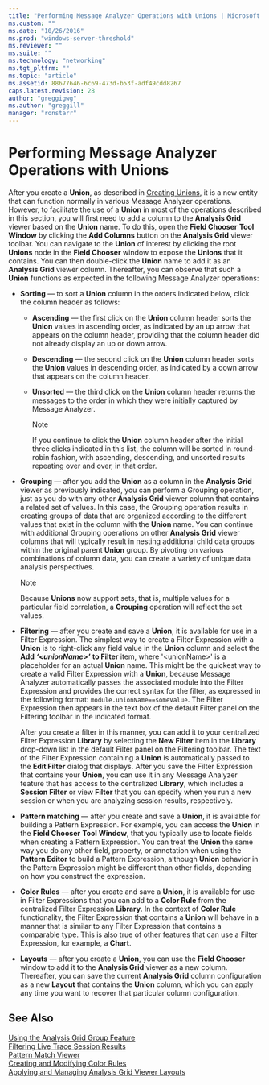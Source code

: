 ```yaml
---
title: "Performing Message Analyzer Operations with Unions | Microsoft Docs"
ms.custom: ""
ms.date: "10/26/2016"
ms.prod: "windows-server-threshold"
ms.reviewer: ""
ms.suite: ""
ms.technology: "networking"
ms.tgt_pltfrm: ""
ms.topic: "article"
ms.assetid: 88677646-6c69-473d-b53f-adf49cdd8267
caps.latest.revision: 28
author: "greggigwg"
ms.author: "greggill"
manager: "ronstarr"
---
```


# Performing Message Analyzer Operations with Unions

After you create a **Union**, as described in [Creating Unions](creating-unions.md), it is a new entity that can function normally in various Message Analyzer operations. However, to facilitate the use of a **Union** in most of the operations described in this section, you will first need to add a column to the **Analysis Grid** viewer based on the **Union** name. To do this, open the **Field Chooser** **Tool Window** by clicking the **Add Columns** button on the **Analysis Grid** viewer toolbar. You can navigate to the **Union** of interest by clicking the root **Unions** node in the **Field Chooser** window to expose the **Unions** that it contains. You can then double-click the **Union** name to add it as an **Analysis Grid** viewer column. Thereafter, you can observe that such a **Union** functions as expected in the following Message Analyzer operations:  
  
- **Sorting** — to sort a **Union** column in the orders indicated below, click the column header as follows:  
  
  -   **Ascending** — the first click on the **Union** column header sorts the **Union** values in ascending order, as indicated by an up arrow that appears on the column header, providing that the column header did not already display an up or down arrow.  
  
  -   **Descending** — the second click on the **Union** column header sorts the **Union** values in descending order, as indicated by a down arrow that appears on the column header.  
  
  -   **Unsorted** — the third click on the **Union** column header returns the messages to the order in which they were initially captured by Message Analyzer.  
  
      > [!NOTE]
      >  If you continue to click the **Union** column header after the initial three clicks indicated in this list, the column will be sorted in round-robin fashion, with ascending, descending, and unsorted results repeating over and over, in that order.  
  
- **Grouping** — after you add the **Union** as a column in the **Analysis Grid** viewer as previously indicated, you can perform a Grouping operation, just as you do with any other **Analysis Grid** viewer column that contains a related set of values. In this case, the Grouping operation results in creating groups of data that are organized according to the different values that exist in the  column with the **Union** name. You can continue with additional Grouping operations on other **Analysis Grid** viewer columns that will typically result in nesting additional child data groups within the original parent **Union** group. By pivoting on various combinations of column data, you can create a variety of unique data analysis perspectives.  
  
  > [!NOTE]
  >  Because **Unions** now support sets, that is, multiple values for a particular field correlation, a **Grouping** operation will reflect the set values.  
  
- **Filtering** — after you create and save a **Union**, it is available for use in a Filter Expression. The simplest way to create a Filter Expression with a **Union** is to right-click any field value in the **Union** column and select the **Add** ***‘\<unionName>'*** **to Filter** item, where '\<unionName>' is  a placeholder for an actual **Union** name. This might be the quickest way to create a valid Filter Expression with a **Union**, because Message Analyzer automatically passes the associated module into the Filter Expression and provides the correct syntax for the filter, as expressed in the following format: `module.unionName==someValue`. The Filter Expression then appears in the text box of the default Filter panel on the Filtering toolbar in the indicated format.  
  
   After you create a filter in this manner, you can add it to your centralized Filter Expression **Library** by selecting the **New Filter** item in the **Library** drop-down list in the default Filter panel on the Filtering toolbar. The text of the Filter Expression containing a **Union** is automatically passed to the **Edit Filter** dialog that displays. After you save the Filter Expression that contains your **Union**, you can use it in any Message Analyzer feature that has access to the centralized **Library**, which includes a **Session Filter** or view **Filter** that you can specify when you run a new session or when you are analyzing session results, respectively.  
  
- **Pattern matching** — after you create and save a **Union**, it is available for building a Pattern Expression. For example, you can access the **Union** in the **Field Chooser** **Tool Window**, that you typically use to locate fields when creating a Pattern Expression. You can treat the **Union** the same way you do any other field, property, or annotation when using the **Pattern Editor** to build a Pattern Expression, although **Union** behavior in the Pattern Expression might be different than other fields, depending on how you construct the expression.  
  
- **Color Rules** — after you create and save a **Union**, it is available for use in Filter Expressions that you can add to a **Color Rule** from the centralized Filter Expression **Library**. In the context of **Color Rule** functionality, the Filter Expression that contains a **Union** will behave in a manner that is similar to any Filter Expression that contains a comparable type. This is also true of other features that can use a Filter Expression, for example, a **Chart**.  
  
- **Layouts** — after you create a **Union**, you can use the **Field Chooser** window to add it to the **Analysis Grid** viewer as a new column. Thereafter, you can save the current **Analysis Grid** column configuration as a new **Layout** that contains the **Union** column, which you can apply any time you want to recover that particular column configuration.  
  
## See Also  

[Using the Analysis Grid Group Feature](using-the-analysis-grid-group-feature.md)   
[Filtering Live Trace Session Results](filtering-live-trace-session-results.md)   
[Pattern Match Viewer](pattern-match-viewer.md)   
[Creating and Modifying Color Rules](creating-and-modifying-color-rules.md)   
[Applying and Managing Analysis Grid Viewer Layouts](applying-and-managing-analysis-grid-viewer-layouts.md)